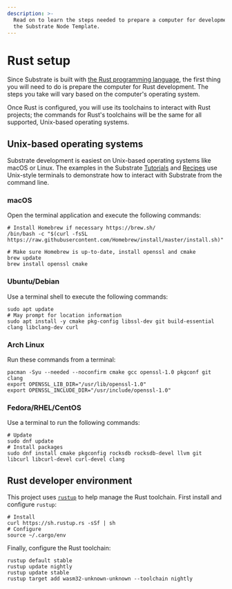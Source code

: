 ```yaml
---
description: >-
  Read on to learn the steps needed to prepare a computer for development with
  the Substrate Node Template.
---
```


# Rust setup

Since Substrate is built with [the Rust programming language](https://www.rust-lang.org/), the first thing you will need to do is prepare the computer for Rust development. Тhe steps you take will vary based on the computer's operating system. 

Once Rust is configured, you will use its toolchains to interact with Rust projects; the commands for Rust's toolchains will be the same for all supported, Unix-based operating systems.

## Unix-based operating systems

Substrate development is easiest on Unix-based operating systems like macOS or Linux. The examples in the Substrate [Tutorials](https://substrate.dev/tutorials) and [Recipes](https://substrate.dev/recipes/) use Unix-style terminals to demonstrate how to interact with Substrate from the command line.

### macOS

Open the terminal application and execute the following commands:

```text
# Install Homebrew if necessary https://brew.sh/
/bin/bash -c "$(curl -fsSL https://raw.githubusercontent.com/Homebrew/install/master/install.sh)"

# Make sure Homebrew is up-to-date, install openssl and cmake
brew update
brew install openssl cmake
```

### Ubuntu/Debian

Use a terminal shell to execute the following commands:

```text
sudo apt update
# May prompt for location information
sudo apt install -y cmake pkg-config libssl-dev git build-essential clang libclang-dev curl
```

### Arch Linux

Run these commands from a terminal:

```text
pacman -Syu --needed --noconfirm cmake gcc openssl-1.0 pkgconf git clang
export OPENSSL_LIB_DIR="/usr/lib/openssl-1.0"
export OPENSSL_INCLUDE_DIR="/usr/include/openssl-1.0"
```

### Fedora/RHEL/CentOS

Use a terminal to run the following commands:

```text
# Update
sudo dnf update
# Install packages
sudo dnf install cmake pkgconfig rocksdb rocksdb-devel llvm git libcurl libcurl-devel curl-devel clang
```

## Rust developer environment

This project uses [`rustup`](https://rustup.rs/) to help manage the Rust toolchain. First install and configure `rustup`:

```text
# Install
curl https://sh.rustup.rs -sSf | sh
# Configure
source ~/.cargo/env
```

Finally, configure the Rust toolchain:

```text
rustup default stable
rustup update nightly
rustup update stable
rustup target add wasm32-unknown-unknown --toolchain nightly
```

